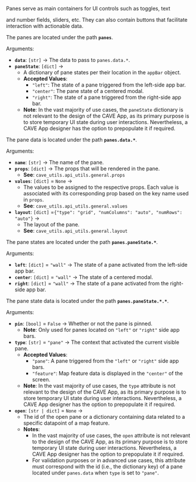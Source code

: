 Panes serve as main containers for UI controls such as toggles, text

and number fields, sliders, etc. They can also contain buttons that
facilitate interaction with actionable data.

The panes are located under the path **`panes`**.

Arguments:

* **`data`**: `[str]` &rarr; The data to pass to `panes.data.*`.
* **`paneState`**: `[dict]` &rarr;
    * A dictionary of pane states per their location in the `appBar` object.
    * **Accepted Values**:
        * `"left"`: The state of a pane triggered from the left-side app bar.
        * `"center"`: The pane state of a centered modal.
        * `"right"`: The state of a pane triggered from the right-side app bar.
    * **Note**: In the vast majority of use cases, the `paneState` dictionary is not relevant to the design of the CAVE App, as its primary purpose is to store temporary UI state during user interactions. Nevertheless, a CAVE App designer has the option to prepopulate it if required.

The pane data is located under the path **`panes.data.*`**.

Arguments:

* **`name`**: `[str]` &rarr; The name of the pane.
* **`props`**: `[dict]` &rarr; The props that will be rendered in the pane.
    * **See**: `cave_utils.api_utils.general.props`
* **`values`**: `[dict]` = `None` &rarr;
    * The values to be assigned to the respective props. Each value is associated with its corresponding prop based on the key name used in `props`.
    * **See**: `cave_utils.api_utils.general.values`
* **`layout`**: `[dict]` =`{"type": "grid", "numColumns": "auto", "numRows": "auto"}` &rarr;
    * The layout of the pane.
    * **See**: `cave_utils.api_utils.general.layout`

The pane states are located under the path **`panes.paneState.*`**.

Arguments:

* **`left`**: `[dict]` = `"wall"` &rarr; The state of a pane activated from the left-side app bar.
* **`center`**: `[dict]` = `"wall"` &rarr; The state of a centered modal.
* **`right`**: `[dict]` = `"wall"` &rarr; The state of a pane activated from the right-side app bar.

The pane state data is located under the path **`panes.paneState.*.*`**.

Arguments:

* **`pin`**: `[bool]` = `False` &rarr; Whether or not the pane is pinned.
    * **Note**: Only used for panes located on `"left"` or `"right"` side app bars.
* **`type`**: `[str]` = `"pane"` &rarr; The context that activated the current visible pane.
    * **Accepted Values**:
        * `"pane"`: A pane triggered from the `"left"` or `"right"` side app bars.
        * `"feature"`: Map feature data is displayed in the `"center"` of the screen.
    * **Note**: In the vast majority of use cases, the `type` attribute is not relevant to the design of the CAVE App, as its primary purpose is to store temporary UI state during user interactions. Nevertheless, a CAVE App designer has the option to prepopulate it if required.
* **`open`**: `[str | dict]` = `None` &rarr;
    * The id of the open pane or a dictionary containing data related to a specific datapoint of a map feature.
    * **Notes**:
        * In the vast majority of use cases, the `open` attribute is not relevant to the design of the CAVE App, as its primary purpose is to store temporary UI state during user interactions. Nevertheless, a CAVE App designer has the option to prepopulate it if required.
        * For validation purposes or in advanced use cases, this attribute must correspond with the id (i.e., the dictionary key) of a pane located under `panes.data` when `type` is set to `"pane"`.